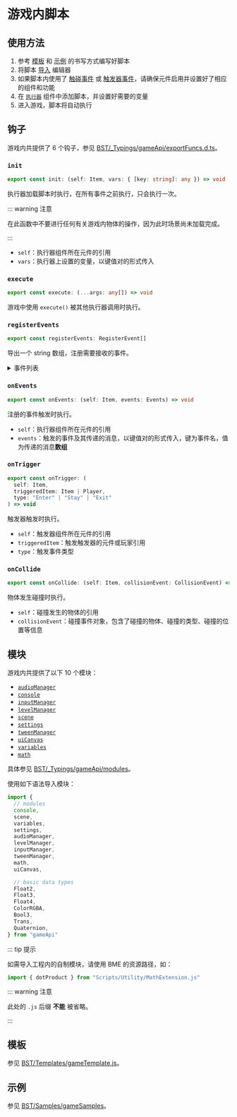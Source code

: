 # 游戏内脚本

## 使用方法

1. 参考 [模板](#模板) 和 [示例](#示例) 的书写方式编写好脚本
2. 将脚本 [导入](../advanced/assets#脚本) 编辑器
3. 如果脚本内使用了 [触碰事件](../advanced/item/physicsObject#碰撞进入) 或 [触发器事件](../advanced/item/trigger#触发事件)，请确保元件启用并设置好了相应的组件和功能
4. 在 [`执行器`](../advanced/item/executor) 组件中添加脚本，并设置好需要的变量
5. 进入游戏，脚本将自动执行

## 钩子

游戏内共提供了 6 个钩子，参见 [BST/\_Typings/gameApi/exportFuncs.d.ts](https://github.com/Withered-Flower-0422/BST/blob/main/_Typings/gameApi/exportFuncs.d.ts)。

### `init`

```ts
export const init: (self: Item, vars: { [key: string]: any }) => void
```

执行器加载脚本时执行，在所有事件之前执行，只会执行一次。

::: warning 注意

在此函数中不要进行任何有关游戏内物体的操作，因为此时场景尚未加载完成。

:::

- `self`：执行器组件所在元件的引用
- `vars`：执行器上设置的变量，以键值对的形式传入

### `execute`

```ts
export const execute: (...args: any[]) => void
```

游戏中使用 `execute()` 被其他执行器调用时执行。

### `registerEvents`

```ts
export const registerEvents: RegisterEvent[]
```

导出一个 string 数组，注册需要接收的事件。

<details class="details custom-block">
<summary>事件列表</summary>

::: warning 注意

事件中所有传递的信息均为数组。

:::

- `OnPhysicsUpdate` 物理更新
- `OnLoadLevel` 当关卡加载结束，开始关卡前
- `OnStartLevel` 开始关卡时，包括第一次进入及重开后
- `OnQuitLevel` 未完成游戏退出关卡时
- `OnTimerActive` 生成玩家球启用计时器时
- `OnPreRestartLevel` 执行重开关卡前
  - 可取消
  - 不包括完成关卡后的重开
- `OnPostRestartLevel` 执行重开关卡后
- `OnPrePlayerDeadStart` 玩家掉入死亡区 / 耐久归零 / 自杀前
  - 可取消
- `OnPostPlayerDeadStart` 玩家掉入死亡区 / 耐久归零 / 自杀后
- `OnPlayerDeadEnd` 死亡动画结束后
- `OnPreCheckpointReached` 到达检查点前
  - 消息：`[Item]` 检查点元件
  - 可取消
- `OnPostCheckpointReached` 到达检查点后
  - 消息：`[Item]` 检查点元件
- `OnPreDestinationReached` 到达终点前
  - 消息: `[Item]` 终点元件
  - 可取消
- `OnPostDestinationReached` 到达终点后
  - 消息: `[Item]` 终点元件
- `OnPreGetCollection` 获取收集物前
  - 消息：`string[]` 被收集的收集品名字
  - 可取消
- `OnPostGetCollection` 获取收集物后
  - 消息：`string[]` 被收集的收集品名字
- `OnPreSwitchBallStart` 变球动画开始前
  - 消息：`[BallType]` 变球类型
  - 可取消
- `OnPreSwitchBallEnd` 变球动画结束前
  - 消息：`[BallType]` 变球类型
  - 可取消
- `OnPostSwitchBallEnd` 变球动画结束后
  - 消息：`[BallType]` 变球类型
- `OnPreTransferBallStart` 传球动画开始前
  - 消息：`[Item, Item]` 传送器元件，第一个是当前传送器，第二个是目标传送器
  - 可取消
- `OnPreTransferBallEnd` 传球动画结束前
  - 消息：`[Item, Item]` 传送器元件，第一个是当前传送器，第二个是目标传送器
  - 可取消
- `OnPostTransferBallEnd` 传球动画结束后
  - 消息：`[Item, Item]` 传送器元件，第一个是当前传送器，第二个是目标传送器
- `OnPlayerCollideEnter` 玩家碰撞进入事件
  - 消息：`CollisionEvent[]` 碰撞事件
- `OnPlayerCollideStay` 玩家碰撞持续事件
  - 消息：`CollisionEvent[]` 碰撞事件
- `OnPlayerCollideExit` 玩家碰撞离开事件
  - 消息：`CollisionEvent[]` 碰撞事件
- `OnReceiveCustomEvent` 接收到自定义事件时
  - 消息：`any[]` 自定义事件的值
- `OnTntExploded` TNT 爆炸事件
  - 消息：`Float3[]` 所有 TNT 的爆炸位置

</details>

### `onEvents`

```ts
export const onEvents: (self: Item, events: Events) => void
```

注册的事件触发时执行。

- `self`：执行器组件所在元件的引用
- `events`：触发的事件及其传递的消息，以键值对的形式传入，键为事件名，值为传递的消息**数组**

### `onTrigger`

```ts
export const onTrigger: (
  self: Item,
  triggeredItem: Item | Player,
  type: "Enter" | "Stay" | "Exit"
) => void
```

触发器触发时执行。

- `self`：触发器组件所在元件的引用
- `triggeredItem`：触发触发器的元件或玩家引用
- `type`：触发事件类型

### `onCollide`

```ts
export const onCollide: (self: Item, collisionEvent: CollisionEvent) => void
```

物体发生碰撞时执行。

- `self`：碰撞发生的物体的引用
- `collisionEvent`：碰撞事件对象，包含了碰撞的物体、碰撞的类型、碰撞的位置等信息

## 模块

游戏内共提供了以下 10 个模块：

- [`audioManager`](https://github.com/Withered-Flower-0422/BST/blob/main/_Typings/gameApi/modules/audioManager.d.ts)
- [`console`](https://github.com/Withered-Flower-0422/BST/blob/main/_Typings/gameApi/modules/console.d.ts)
- [`inputManager`](https://github.com/Withered-Flower-0422/BST/blob/main/_Typings/gameApi/modules/inputManager.d.ts)
- [`levelManager`](https://github.com/Withered-Flower-0422/BST/blob/main/_Typings/gameApi/modules/levelManager.d.ts)
- [`scene`](https://github.com/Withered-Flower-0422/BST/blob/main/_Typings/gameApi/modules/scene.d.ts)
- [`settings`](https://github.com/Withered-Flower-0422/BST/blob/main/_Typings/gameApi/modules/settings.d.ts)
- [`tweenManager`](https://github.com/Withered-Flower-0422/BST/blob/main/_Typings/gameApi/modules/tweenManager.d.ts)
- [`uiCanvas`](https://github.com/Withered-Flower-0422/BST/blob/main/_Typings/gameApi/modules/uiCanvas.d.ts)
- [`variables`](https://github.com/Withered-Flower-0422/BST/blob/main/_Typings/gameApi/modules/variables.d.ts)
- [`math`](https://github.com/Withered-Flower-0422/BST/blob/main/_Typings/utils/math.d.ts)

具体参见 [BST/\_Typings/gameApi/modules](https://github.com/Withered-Flower-0422/BST/tree/main/_Typings/gameApi/modules)。

使用如下语法导入模块：

```js
import {
  // modules
  console,
  scene,
  variables,
  settings,
  audioManager,
  levelManager,
  inputManager,
  tweenManager,
  math,
  uiCanvas,

  // basic data types
  Float2,
  Float3,
  Float4,
  ColorRGBA,
  Bool3,
  Trans,
  Quaternion,
} from "gameApi"
```

::: tip 提示

如需导入工程内的自制模块，请使用 BME 的资源路径，如：

```js
import { dotProduct } from "Scripts/Utility/MathExtension.js"
```

::: warning 注意

此处的 `.js` 后缀 **不能** 被省略。

:::

## 模板

参见 [BST/Templates/gameTemplate.js](https://github.com/Withered-Flower-0422/BST/blob/main/Templates/gameTemplate.js)。

## 示例

参见 [BST/Samples/gameSamples](https://github.com/Withered-Flower-0422/BST/tree/main/Samples/gameSamples)。
